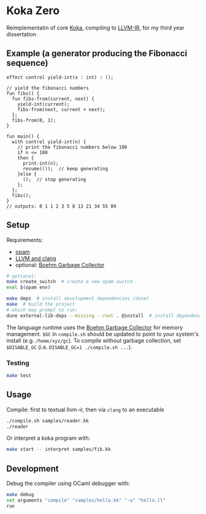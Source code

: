 # Koka Zero

Reimplementatin of core [Koka](https://koka-lang.github.io), compiling to
[LLVM-IR](https://llvm.org/docs/LangRef.html), for my third year dissertation

## Example (a generator producing the Fibonacci sequence)
```koka
effect control yield-int(x : int) : ();

// yield the fibonacci numbers
fun fibs() {
  fun fibs-from(current, next) {
    yield-int(current);
    fibs-from(next, current + next);
  };
  fibs-from(0, 1);
}

fun main() {
  with control yield-int(n) {
    // print the fibonacci numbers below 100
    if n <= 100
    then {
      print-int(n);
      resume(());  // keep generating
    }else { 
      ();  // stop generating
    };
  };
  fibs();
}
// outputs: 0 1 1 2 3 5 8 13 21 34 55 89
```

## Setup
Requirements:
- [opam](https://opam.ocaml.org/)
- [LLVM and clang](https://releases.llvm.org/)
- optional: [Boehm Garbage Collector](https://hboehm.info/gc/)

```sh
# optional:
make create_switch  # create a new opam switch
eval $(opam env)
```

```sh
make deps  # install development dependencies (dune)
make  # build the project
# which may prompt to run:
dune external-lib-deps --missing --root . @install  # install dependencies
```
The language runtime uses the [Boehm Garbage Collector](https://hboehm.info/gc/)
for memory management. `$GC` in `compile.sh` should be updated to
point to your system's install (e.g. `/home/xyz/gc`). To compile without garbage
collection, set `$DISABLE_GC` (i.e. `DISABLE_GC=1 ./compile.sh ...`).


### Testing
```sh
make test
```



## Usage

Compile: first to textual llvm-ir, then via `clang` to an executable
```sh
./compile.sh samples/reader.kk
./reader
```

Or interpret a koka program with:
```sh
make start -- interpret samples/fib.kk
```

## Development

Debug the compiler using OCaml debugger with:
```sh
make debug
set arguments "compile" "samples/hello.kk" "-o" "hello.ll"
run
```

